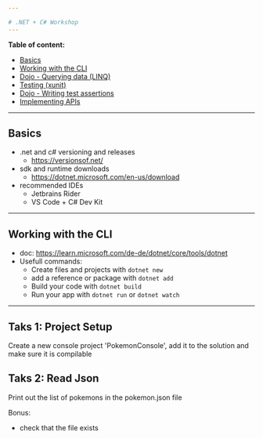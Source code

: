 ```yaml
---

# .NET + C# Workshop
---
```

**Table of content:**

- [Basics](#item-1)
- [Working with the CLI](#item-2)
- [Dojo - Querying data (LINQ)](#item-3)
- [Testing (xunit)](#item-4)
- [Dojo - Writing test assertions](#item-5)
- [Implementing APIs](#item-6)

---
## Basics

- .net and c# versioning and releases
    - https://versionsof.net/
- sdk and runtime downloads
    - https://dotnet.microsoft.com/en-us/download
- recommended IDEs
    - Jetbrains Rider
    - VS Code + C# Dev Kit

--- 

## Working with the CLI

- doc: https://learn.microsoft.com/de-de/dotnet/core/tools/dotnet
- Usefull commands:
    - Create files and projects with ``dotnet new``
    - add a reference or package with ``dotnet add``
    - Build your code with ``dotnet build``
    - Run your app with ``dotnet run`` or ``dotnet watch``

--- 

## Taks 1: Project Setup

Create a new console project 'PokemonConsole', add it to the solution and make sure it is compilable

## Taks 2: Read Json

Print out the list of pokemons in the pokemon.json file

Bonus:
* check that the file exists